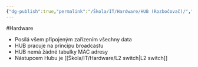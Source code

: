 ```yaml
---
{"dg-publish":true,"permalink":"/Škola/IT/Hardware/HUB (Rozbočovač)/","created":"2024-03-18T20:53:17.563+01:00","updated":"2024-03-13T18:09:05.747+01:00"}
---
```


#Hardware
- Posílá všem připojeným zařízením všechny data
- HUB pracuje na principu broadcastu
- HUB nemá žádné tabulky MAC adresy
- Nástupcem Hubu je [[Škola/IT/Hardware/L2 switch\|L2 switch]]